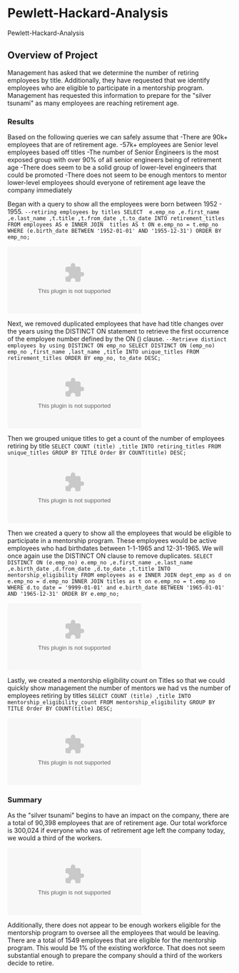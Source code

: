 # Pewlett-Hackard-Analysis
 Pewlett-Hackard-Analysis

 ## Overview of Project
Management has asked that we determine the number of retiring employees by title. Additionally, they have requested that we identify employees who are eligible to participate in a mentorship program. Management has requested this information to prepare for the "silver tsunami" as many employees are reaching retirement age. 

### Results
Based on the following queries we can safely assume that 
-There are 90k+ employees that are of retirement age.
-57k+ employees are Senior level employees based off titles
-The number of Senior Engineers is the most exposed group with over 90% of all senior engineers being of retirement age
-There does seem to be a solid group of lower-level engineers that could be promoted
-There does not seem to be enough mentors to mentor lower-level employees should everyone of retirement age leave the company immediately

Began with a query to show all the employees were born between 1952 - 1955. 
        ```
        --retiring employees by titles
        SELECT  e.emp_no
            ,e.first_name
            ,e.last_name
            ,t.title
            ,t.from_date
            ,t.to_date
        INTO retirement_titles      
        FROM employees AS e INNER JOIN 
        titles AS t ON e.emp_no = t.emp_no
        WHERE (e.birth_date BETWEEN '1952-01-01' AND '1955-12-31')
        ORDER BY emp_no;
        ```

![RetiringEmployeesByTitle](https://github.com/john10roberts/Pewlett-Hackard-Analysis/blob/main/Data/retirement_titles.csv)

Next, we removed duplicated employees that have had title changes over the years using the DISTINCT ON statement to retrieve the first occurrence of the employee number defined by the ON () clause.
        ```
        --Retrieve distinct employees by using DISTINCT ON emp_no
        SELECT DISTINCT ON (emp_no) emp_no
        ,first_name
        ,last_name
        ,title
        INTO unique_titles
        FROM retirement_titles
        ORDER BY emp_no, to_date DESC;
        ```
![RetiringEmployeesUniqueTitles](https://github.com/john10roberts/Pewlett-Hackard-Analysis/blob/main/Data/unique_titles.csv)

Then we grouped unique titles to get a count of the number of employees retiring by title
        ```
        SELECT COUNT (title)
        ,title
        INTO retiring_titles
        FROM unique_titles
        GROUP BY TITLE
        Order BY COUNT(title) DESC;
        ```
![RetiringEmployeesCountByTitle](https://github.com/john10roberts/Pewlett-Hackard-Analysis/blob/main/Data/retiring_titles.csv)

Then we created a query to show all the employees that would be eligible to participate in a mentorship program. These employees would be active employees who had birthdates between 1-1-1965 and 12-31-1965. We will once again use the DISTINCT ON clause to remove duplicates. 
        ```
        SELECT DISTINCT ON (e.emp_no) e.emp_no
        ,e.first_name
        ,e.last_name
        ,e.birth_date
        ,d.from_date
        ,d.to_date
        ,t.title
        INTO mentorship_eligibility
        FROM employees as e INNER JOIN
        dept_emp as d on e.emp_no = d.emp_no INNER JOIN
        titles as t on e.emp_no = t.emp_no
        WHERE d.to_date = '9999-01-01' and e.birth_date BETWEEN '1965-01-01' AND '1965-12-31'
        ORDER BY e.emp_no;
        ```

![MentorshipEligibility](https://github.com/john10roberts/Pewlett-Hackard-Analysis/blob/main/Data/mentorship_eligibilty.csv)

Lastly, we created a mentorship eligibility count on Titles so that we could quickly show management the number of mentors we had vs the number of employees retiring by titles
        ```
        SELECT COUNT (title)
        ,title
        INTO mentorship_eligibility_count
        FROM mentorship_eligibility
        GROUP BY TITLE
        Order BY COUNT(title) DESC;
        ```

![MentorshipEligibilityCount](https://github.com/john10roberts/Pewlett-Hackard-Analysis/blob/main/Data/mentorship_eligibilty_count.csv)

### Summary
As the "silver tsunami" begins to have an impact on the company, there are a total of 90,398 employees that are of retirement age. Our total workforce is 300,024 if everyone who was of retirement age left the company today, we would a third of the workers. 

![MentorshipEligibilityCount](https://github.com/john10roberts/Pewlett-Hackard-Analysis/blob/main/Data/all_active_employees_count.csv)

Additionally, there does not appear to be enough workers eligible for the mentorship program to oversee all the employees that would be leaving. There are a total of 1549 employees that are eligible for the mentorship program. This would be 1% of the existing workforce. That does not seem substantial enough to prepare the company should a third of the workers decide to retire. 


